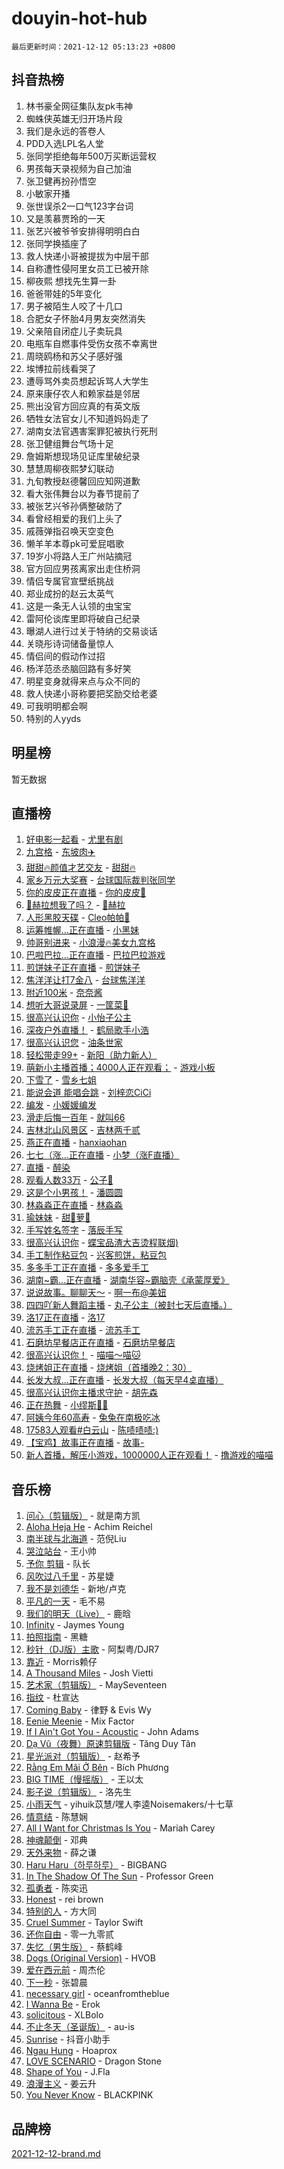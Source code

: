 # douyin-hot-hub

`最后更新时间：2021-12-12 05:13:23 +0800`

## 抖音热榜

1. 林书豪全网征集队友pk韦神
1. 蜘蛛侠英雄无归开场片段
1. 我们是永远的答卷人
1. PDD入选LPL名人堂
1. 张同学拒绝每年500万买断运营权
1. 男孩每天录视频为自己加油
1. 张卫健再扮孙悟空
1. 小敏家开播
1. 张世误杀2一口气123字台词
1. 又是羡慕贾玲的一天
1. 张艺兴被爷爷安排得明明白白
1. 张同学换插座了
1. 救人快递小哥被提拔为中层干部
1. 自称遭性侵阿里女员工已被开除
1. 柳夜熙 想找先生算一卦
1. 爸爸带娃的5年变化
1. 男子被陌生人咬了十几口
1. 合肥女子怀胎4月男友突然消失
1. 父亲陪自闭症儿子卖玩具
1. 电瓶车自燃事件受伤女孩不幸离世
1. 周晓鸥杨和苏父子感好强
1. 埃博拉前线看哭了
1. 遭辱骂外卖员想起诉骂人大学生
1. 原来康仔农人和赖家益是邻居
1. 熊出没官方回应真的有英文版
1. 牺牲女法官女儿不知道妈妈走了
1. 湖南女法官遇害案罪犯被执行死刑
1. 张卫健组舞台气场十足
1. 詹姆斯想现场见证库里破纪录
1. 慧慧周柳夜熙梦幻联动
1. 九旬教授赵德馨回应知网道歉
1. 看大张伟舞台以为春节提前了
1. 被张艺兴爷孙俩整破防了
1. 看曾经相爱的我们上头了
1. 戚薇弹指召唤天空变色
1. 懒羊羊本尊pk可爱屁唱歌
1. 19岁小将路人王广州站摘冠
1. 官方回应男孩离家出走住桥洞
1. 情侣专属官宣壁纸挑战
1. 郑业成扮的赵云太英气
1. 这是一条无人认领的虫宝宝
1. 雷阿伦谈库里即将破自己纪录
1. 曝湖人进行过关于特纳的交易谈话
1. 关晓彤诗词储备量惊人
1. 情侣间的假动作过招
1. 杨洋范丞丞脑回路有多好笑
1. 明星变身就得来点与众不同的
1. 救人快递小哥称要把奖励交给老婆
1. 可我明明都会啊
1. 特别的人yyds

## 明星榜

暂无数据

## 直播榜

1. [好电影一起看](https://webcast.amemv.com/webcast/reflow/7040546857361181454) - [尤里有剧](https://www.iesdouyin.com/share/user/3087051209850527?sec_uid=MS4wLjABAAAAkgkiWGB1QUT7XKhHTCBVjXzvbZT9YwoNbywUxYYQzcVzmk2lGEAQ-VBXPMjOY4dx)
1. [九宫格](https://webcast.amemv.com/webcast/reflow/7040514154028878623) - [东坡肉✈️](https://www.iesdouyin.com/share/user/4160198571989278?sec_uid=MS4wLjABAAAANmE8U-T1xYRABRSTRprlSkz0toyrNO3xhKH4uNlH871WzdWdQXbO_pZgOtB1X3Kl)
1. [甜甜🔥颜值才艺交友](https://webcast.amemv.com/webcast/reflow/7040553279599758094) - [甜甜🔥](https://www.iesdouyin.com/share/user/66968039353?sec_uid=MS4wLjABAAAAu6RmgKbhoKC29S-bWkcYz5ayDkyhGqhh7tycUJTHP9s)
1. [家乡万元大奖赛](https://webcast.amemv.com/webcast/reflow/7040474473243282183) - [台球国际裁判张同学](https://www.iesdouyin.com/share/user/72680409521?sec_uid=MS4wLjABAAAA2wLZ-2fuv8fXMUWBOANt22WhxZlJ_t2wyFXHKi6D67g)
1. [你的皮皮正在直播](https://webcast.amemv.com/webcast/reflow/7040508648405076775) - [你的皮皮🐰](https://www.iesdouyin.com/share/user/2277789309090599?sec_uid=MS4wLjABAAAAFoNuZYFrcjof66pYKoZJGyyj6kPulIDk5NB00j47ZH1xp0ghXlGTExNagf_L0s2x)
1. [💃赫拉想我了吗？](https://webcast.amemv.com/webcast/reflow/7040535111896501004) - [💃赫拉](https://www.iesdouyin.com/share/user/58756955540?sec_uid=MS4wLjABAAAAR7eWlKiZyp8sVpSrjRcwaIAj92t7rpz2ZcDmIRFDQU4)
1. [人形黑胶天碟](https://webcast.amemv.com/webcast/reflow/7040499597575277353) - [Cleo帕帕🦩](https://www.iesdouyin.com/share/user/35661387675520?sec_uid=MS4wLjABAAAAfaT4bLzqGzToJEOtFA49e2sMcMzxdrXFXwj3vwF1kjM)
1. [运筹帷幄...正在直播](https://webcast.amemv.com/webcast/reflow/7040529962814032670) - [小黑妹](https://www.iesdouyin.com/share/user/74832345027?sec_uid=MS4wLjABAAAAu0RMtjfcKujHAN80vqJ0Yo-vUZXNUffbNYY4GOzscLI)
1. [帅哥别进来](https://webcast.amemv.com/webcast/reflow/7040548242832116514) - [小浪漫🔥美女九宫格](https://www.iesdouyin.com/share/user/82118023517?sec_uid=MS4wLjABAAAAlFtucEtO8jHm4k_tkZ-R9cExwbUX9F6ATvFXGm4hk3o)
1. [巴啦巴拉...正在直播](https://webcast.amemv.com/webcast/reflow/7037986138145000228) - [巴拉巴拉游戏](https://www.iesdouyin.com/share/user/2933131207250763?sec_uid=MS4wLjABAAAAZBUmi_KekVwcdHDC6qGqB-T8hSYDQrcgPBFkHuKrruBiARwTic4Zxdc5TK6l9aSL)
1. [煎饼妹子正在直播](https://webcast.amemv.com/webcast/reflow/7040510832228207392) - [煎饼妹子](https://www.iesdouyin.com/share/user/67778089955?sec_uid=MS4wLjABAAAAsTQ5uzgSgi5gRsxdsKsm6u2sVe7TUhoXBih4_-YLwLE)
1. [焦洋洋让打7金八](https://webcast.amemv.com/webcast/reflow/7040483484950858527) - [台球焦洋洋](https://www.iesdouyin.com/share/user/110007785593?sec_uid=MS4wLjABAAAAgOTSjXXuMbchfb-8SSUOhkAWJ0SaTaa_mprvtt2npYY)
1. [附近100米](https://webcast.amemv.com/webcast/reflow/7040552351677385484) - [奈奈酱](https://www.iesdouyin.com/share/user/1187907728587539?sec_uid=MS4wLjABAAAAPY6pzeXGV2FtWTCBMTObEL7QgVERnFiokTsBBPsAwXenJS5ahdQyXmWOUrYfkPdF)
1. [想听大哥说录屏](https://webcast.amemv.com/webcast/reflow/7040503944610663168) - [一筐菜🥬](https://www.iesdouyin.com/share/user/10336060076?sec_uid=MS4wLjABAAAAlVRlJXMhsfqt6i0MHWD0hj6p3esTuV_pEumTfTUaHDo)
1. [很高兴认识你](https://webcast.amemv.com/webcast/reflow/7040404056367467272) - [小怡子公主](https://www.iesdouyin.com/share/user/2692024151316540?sec_uid=MS4wLjABAAAAYuX0YRNMwzDIpoG_asKOGsNGA2K9HDLAiLJIT_fWNv_9L-YtFLgNeTsqzbXuxn9u)
1. [深夜户外直播！](https://webcast.amemv.com/webcast/reflow/7040524623250836262) - [鹤局歌手小浩](https://www.iesdouyin.com/share/user/63729948308?sec_uid=MS4wLjABAAAAxCTLlT4oLLas3VY0vmPqnTuUdmYWO_6M0Jf-DZSWhC4)
1. [很高兴认识您](https://webcast.amemv.com/webcast/reflow/7040547287273098014) - [油条世家](https://www.iesdouyin.com/share/user/24304341408?sec_uid=MS4wLjABAAAAqWzNSjX73iGTecxTXtwlVHet4Pw-6gAUaADa7iNhM60)
1. [轻松带走99+](https://webcast.amemv.com/webcast/reflow/7040487762297948936) - [新阳（助力新人）](https://www.iesdouyin.com/share/user/109754855834?sec_uid=MS4wLjABAAAAYeqJ_jaJHgrWRzfMwB0MgvC7ytNABrPWGhxoRuAnWf0)
1. [萌新小主播首播；4000人正在观看；](https://webcast.amemv.com/webcast/reflow/7039139808681151240) - [游戏小板](https://www.iesdouyin.com/share/user/107657909754?sec_uid=MS4wLjABAAAAa3KyzdcLZ50C8dw8qLqbp63AoTHxDfeSzQbPXBOLwJM)
1. [下雪了](https://webcast.amemv.com/webcast/reflow/7040539264962038563) - [雪乡七姐](https://www.iesdouyin.com/share/user/87542334836?sec_uid=MS4wLjABAAAADyqLtcbJXQKp0EZiKWct8pTv1eRPiVG9Xf1ymZRSU38)
1. [能说会道 能唱会跳](https://webcast.amemv.com/webcast/reflow/7040536369357228830) - [刘梓恋CiCi](https://www.iesdouyin.com/share/user/3016701842044016?sec_uid=MS4wLjABAAAAJvMJVVO74784H79mVghnbtijiwNxbNPxEeKg1_7inStnBQmPq5n0SOLOCjsjEb_o)
1. [编发](https://webcast.amemv.com/webcast/reflow/7040548583258475277) - [小媛媛编发](https://www.iesdouyin.com/share/user/932830080673448?sec_uid=MS4wLjABAAAATj5y5muGuXqn3BaVivYKW68F0yKZas0ozJFZbZcMeMQ)
1. [滑走后悔一百年](https://webcast.amemv.com/webcast/reflow/7040551008887393065) - [就叫66](https://www.iesdouyin.com/share/user/3307766730203967?sec_uid=MS4wLjABAAAABXpZGJ5M937_8PT__zeKlCNq3C0AZn2AnztVOx81gciMPj_hTlkaHlcwpIR7nwYh)
1. [吉林北山风景区](https://webcast.amemv.com/webcast/reflow/7040546959534394151) - [吉林两千贰](https://www.iesdouyin.com/share/user/4124973868265934?sec_uid=MS4wLjABAAAA09BUCrlGnNM0tCvwUzXf1gJHJzM88wnf2CG81VARbP3iqufre3ZhwsuCnXymOUvM)
1. [燕正在直播](https://webcast.amemv.com/webcast/reflow/7040550410578758431) - [hanxiaohan](https://www.iesdouyin.com/share/user/2577683469840077?sec_uid=MS4wLjABAAAAOMujUvynSZWbtiWWrgGTuKglsITQdbKS9TZQwoWYn1R7TkXzTLa_puGTSM8h5iYN)
1. [七七（涨...正在直播](https://webcast.amemv.com/webcast/reflow/7040534381642976034) - [小梦（涨F直播）](https://www.iesdouyin.com/share/user/60364520727?sec_uid=MS4wLjABAAAAusPm1uYjZcMv0jc0UiDmbT84Fh02lDyfWVCjfpSNiVc)
1. [直播](https://webcast.amemv.com/webcast/reflow/7040552019744049927) - [醉染](https://www.iesdouyin.com/share/user/4195336252294403?sec_uid=MS4wLjABAAAA4Igi0T8rh1Qwa74ESL-9eO7o9bPx6lS0L4nc0E53_g-WE1g6uGtR97J6snUHhdDz)
1. [观看人数33万](https://webcast.amemv.com/webcast/reflow/7040413398458616614) - [公子🐼](https://www.iesdouyin.com/share/user/2031545089530407?sec_uid=MS4wLjABAAAAuWGwnWb5L6e53HD03fVcQy3LY79ra1zGDfC_x8v5KBdJEmbPJHgSJB8g22mPztXg)
1. [这是个小男孩！](https://webcast.amemv.com/webcast/reflow/7040461172570721035) - [潘圆圆](https://www.iesdouyin.com/share/user/4160968516708979?sec_uid=MS4wLjABAAAAVXJRDZQo4Z_oJuP41oj9kBn3Wbtlm_G_X_k3Rh3AGWRUmxBl3LriZYcOftHPppDd)
1. [林淼淼正在直播](https://webcast.amemv.com/webcast/reflow/7040527428384508707) - [林淼淼](https://www.iesdouyin.com/share/user/60641587968?sec_uid=MS4wLjABAAAAyiOR2rJNrhgDMUwnt8HopxAfcKDJMeBWsfRdb6Bpwj4)
1. [瑜妹妹](https://webcast.amemv.com/webcast/reflow/7040516026643024681) - [甜🐰萝🥕](https://www.iesdouyin.com/share/user/61302880485?sec_uid=MS4wLjABAAAAdiZL0YWUfmwyyxvhWBahpuwDTLJ6z9piEz1xvsIpDow)
1. [手写姓名签字](https://webcast.amemv.com/webcast/reflow/7040550285798148901) - [落辰手写](https://www.iesdouyin.com/share/user/4362498657495324?sec_uid=MS4wLjABAAAAKMLdVUkRCjcP-LiMCx1kF6ONaj-EoppiHRZKRl8BVlwlVM86aPdJaN7GXtEeznmq)
1. [很高兴认识你](https://webcast.amemv.com/webcast/reflow/7040546039165733639) - [蝶宝品渣大吉烫程联烟)](https://www.iesdouyin.com/share/user/747292658248909?sec_uid=MS4wLjABAAAA9RdlE-wqjyiXgmgHV2yl_d60vdp7O3GfhX0mE7WIHSY)
1. [手工制作粘豆包](https://webcast.amemv.com/webcast/reflow/7040499194439715618) - [兴客煎饼，粘豆包](https://www.iesdouyin.com/share/user/104532036826?sec_uid=MS4wLjABAAAA-SHd0jRO4YxRqSHwa6FTpmSdFZ9ed6u6j1CkFTz0FqA)
1. [多多手工正在直播](https://webcast.amemv.com/webcast/reflow/7040516295506316073) - [多多爱手工](https://www.iesdouyin.com/share/user/3492489786308168?sec_uid=MS4wLjABAAAAA1gfvWekrV_iTRUYIl4ksBx93oJiqGWfcf1vz609zQOJM1N2oKmYGP7YpKGMBu9V)
1. [湖南~霸...正在直播](https://webcast.amemv.com/webcast/reflow/7040520406079490855) - [湖南华容~霸脑壳《承蒙厚爱》](https://www.iesdouyin.com/share/user/70947536911?sec_uid=MS4wLjABAAAAEWUakurrk7chrAZDdrve5UiuLovB40ytKwEzbY2r12g)
1. [说说故事。聊聊天～](https://webcast.amemv.com/webcast/reflow/7040542098705206024) - [啊一布@美妞](https://www.iesdouyin.com/share/user/2885597227649439?sec_uid=MS4wLjABAAAAyKI5KiUfyx8CDwOemTSp0jGltnGgbhJmROsdmVmktIMJ_cbbNiwi5EcVNo9m0Eh2)
1. [四四吖新人舞蹈主播](https://webcast.amemv.com/webcast/reflow/7040497131588815648) - [丸子公主（被封七天后直播。）](https://www.iesdouyin.com/share/user/1464199013736295?sec_uid=MS4wLjABAAAAXNwX0gmnw3-IfEBprKJz721lXGSCvzyYAOWiQszsUj7WDSMck08TSOGuqqr5kuLB)
1. [洛17正在直播](https://webcast.amemv.com/webcast/reflow/7040549971766020903) - [洛17](https://www.iesdouyin.com/share/user/71601637634?sec_uid=MS4wLjABAAAATEHpfyRgXZwGhmk8Kl6X3wpHZKpNQOu678Nhn7RD1SU)
1. [流苏手工正在直播](https://webcast.amemv.com/webcast/reflow/7040444192354831117) - [流苏手工](https://www.iesdouyin.com/share/user/72512948886?sec_uid=MS4wLjABAAAAS_KTneKsBot8DsCoDikB-ZGmKbF7qENNVqfKO12NPMY)
1. [石磨坊早餐店正在直播](https://webcast.amemv.com/webcast/reflow/7040536891480886031) - [石磨坊早餐店](https://www.iesdouyin.com/share/user/100027072067?sec_uid=MS4wLjABAAAA4HPQ-VHelMrubnTcDUpVwDm85R2nw5voFHEX2rnjAdI)
1. [很高兴认识你！](https://webcast.amemv.com/webcast/reflow/7040548490606431008) - [喵喵～喵🐱](https://www.iesdouyin.com/share/user/2234666943520429?sec_uid=MS4wLjABAAAA9XGhbueFReTNoRFZeHTyYti2b6rcpnagvkiA5-ZjtFGALA2G6bElq6DIorGSczfw)
1. [烧烤姐正在直播](https://webcast.amemv.com/webcast/reflow/7040528483675638558) - [烧烤姐（首播晚2：30）](https://www.iesdouyin.com/share/user/71143470020?sec_uid=MS4wLjABAAAA3V-XWOrlHFEQV8qQ-PVDt3wSb__1TjIOa6R0XpTl1YU)
1. [长发大叔...正在直播](https://webcast.amemv.com/webcast/reflow/7040534083725757219) - [长发大叔（每天早4奌直播）](https://www.iesdouyin.com/share/user/448239192255056?sec_uid=MS4wLjABAAAAL0FP5LJQeNRhaJ1huTyinh1IduvVxlvvixCRER-tUMM)
1. [很高兴认识你主播求守护](https://webcast.amemv.com/webcast/reflow/7040536985135516419) - [胡先森](https://www.iesdouyin.com/share/user/72017004024?sec_uid=MS4wLjABAAAAFijFGy-XMX5bgEMLUQB2KtJxSRqlJbLm2L6Wn4Krrjc)
1. [正在热舞](https://webcast.amemv.com/webcast/reflow/7040534743892445989) - [小缪斯💃🏻](https://www.iesdouyin.com/share/user/61210027891099?sec_uid=MS4wLjABAAAAO32QRvbDfVkPtDG02rrqfGax3Z6hRsfH1LADfa2_isY)
1. [阿姨今年60高寿](https://webcast.amemv.com/webcast/reflow/7040546185819507488) - [兔兔在南极吃冰](https://www.iesdouyin.com/share/user/2260252255595783?sec_uid=MS4wLjABAAAAKSqfY2la_aSdbh1Vf8CS8Qy9vQtv_-M3IfuRKE09LKHmJ55M00Knw2a67RM9fb72)
1. [17583人观看#白云山](https://webcast.amemv.com/webcast/reflow/7040503933059599142) - [陈啧啧啧:)](https://www.iesdouyin.com/share/user/1539774658904835?sec_uid=MS4wLjABAAAAGV7lhAFBIWDN4I6nI1kh96QHuhjepGJJGUN8H6LJvxEFX8eU14xpa3f1hoeFaWr5)
1. [【宝鸡】故事正在直播](https://webcast.amemv.com/webcast/reflow/7040541820899625768) - [故事-](https://www.iesdouyin.com/share/user/83426982624?sec_uid=MS4wLjABAAAAJKJjjHSFUSEvPcGy5JMUynb_36IMLWQflVZ2U-rd-S8)
1. [新人首播，解压小游戏，1000000人正在观看！](https://webcast.amemv.com/webcast/reflow/7039627039564991246) - [撸游戏的喵喵](https://www.iesdouyin.com/share/user/2682398927764557?sec_uid=MS4wLjABAAAAqMGnAWVpyM6PFScQ2TN0AlFOihT3G-UzaB_VsOtsnOITDtQzaElicg5-2BuggsiB)

## 音乐榜

1. [问心（剪辑版）](https://sf3-cdn-tos.douyinstatic.com/obj/tos-cn-ve-2774/2d8f35de85334f56ae2353f8daef63d2) - 就是南方凯
1. [Aloha Heja He](https://sf6-cdn-tos.douyinstatic.com/obj/tos-cn-ve-2774/59a06c12650341f8b6e82b97c7a20b90) - Achim Reichel
1. [南半球与北海道](https://sf6-cdn-tos.douyinstatic.com/obj/tos-cn-ve-2774/0d1a6b330cf84ad39b8cf600a2849fbc) - 范倪Liu
1. [哭泣站台]() - 王小帅
1. [予你 剪辑](https://sf6-cdn-tos.douyinstatic.com/obj/tos-cn-ve-2774/81338df63fc64aa5a879e0eca063afc8) - 队长
1. [风吹过八千里](https://sf6-cdn-tos.douyinstatic.com/obj/tos-cn-ve-2774/a1a6ff5c96de4f13890fedc3fd6d4c76) - 苏星婕
1. [我不是刘德华]() - 新地/卢克
1. [平凡的一天]() - 毛不易
1. [我们的明天（Live）](https://sf6-cdn-tos.douyinstatic.com/obj/tos-cn-ve-2774/50b758549f904df7a2963c5be52535af) - 鹿晗
1. [Infinity](https://sf3-cdn-tos.douyinstatic.com/obj/tos-cn-ve-2774/7861e9af59e04a7aa61cb096ab7a5652) - Jaymes Young
1. [拍照指南]() - 黑糖
1. [秒针（DJ版）主歌](https://sf6-cdn-tos.douyinstatic.com/obj/tos-cn-ve-2774/19fee1960e4a408c9039a80d27e58189) - 阿梨粤/DJR7
1. [靠近]() - Morris赖仔
1. [A Thousand Miles]() - Josh Vietti
1. [艺术家（剪辑版）](https://sf6-cdn-tos.douyinstatic.com/obj/tos-cn-ve-2774/afc2f416a1004398942e225bff8d44fb) - MaySeventeen
1. [指纹](https://sf6-cdn-tos.douyinstatic.com/obj/tos-cn-ve-2774/3b53eb1e5db241b6849e56104809dd2c) - 杜宣达
1. [Coming Baby](https://sf6-cdn-tos.douyinstatic.com/obj/tos-cn-ve-2774/f02fe2dbebf642a6ba6faa6c3b9853ad) - 律野 & Evis Wy
1. [Eenie Meenie](https://sf6-cdn-tos.douyinstatic.com/obj/tos-cn-ve-2774/41086f9587e44036823d9782d42be7e2) - Mix Factor
1. [If I Ain't Got You - Acoustic](https://sf6-cdn-tos.douyinstatic.com/obj/tos-cn-ve-2774/30b9229284e54f27b3d877b2e4a2f7f3) - John Adams
1. [Dạ Vũ（夜舞）原速剪辑版](https://sf3-cdn-tos.douyinstatic.com/obj/tos-cn-ve-2774/95dc029a0dfd4865bbe861993fb97adf) - Tăng Duy Tân
1. [星光派对（剪辑版）]() - 赵希予
1. [Rằng Em Mãi Ở Bên](https://sf3-cdn-tos.douyinstatic.com/obj/tos-cn-ve-2774/59a03192db1b4d9486f28a1b04e9abeb) - Bích Phương
1. [BIG TIME（慢摇版）]() - 王以太
1. [影子说（剪辑版）]() - 洛先生
1. [小雨天气]() - yihuik苡慧/嘿人李逵Noisemakers/十七草
1. [情意结](https://sf6-cdn-tos.douyinstatic.com/obj/tos-cn-ve-2774/642038f85e2944ab84ac01d460d13682) - 陈慧娴
1. [All I Want for Christmas Is You](https://sf6-cdn-tos.douyinstatic.com/obj/tos-cn-ve-2774/a6e8364f27b14b3a84dfe9cabbfcff0e) - Mariah Carey
1. [神魂颠倒](https://sf3-cdn-tos.douyinstatic.com/obj/tos-cn-ve-2774/35bf9a0f55b140cbad2ef9c9fd1c355a) - 邓典
1. [天外来物]() - 薛之谦
1. [Haru Haru（하루하루）](https://sf6-cdn-tos.douyinstatic.com/obj/tos-cn-ve-2774/940c04aa98154ee7bdbaaa2ad9f28aec) - BIGBANG
1. [In The Shadow Of The Sun]() - Professor Green
1. [孤勇者]() - 陈奕迅
1. [Honest](https://sf6-cdn-tos.douyinstatic.com/obj/tos-cn-ve-2774/1eb1b51d47e845aa8af3f97d0179a8e6) - rei brown
1. [特别的人]() - 方大同
1. [Cruel Summer](https://sf6-cdn-tos.douyinstatic.com/obj/tos-cn-ve-2774/b35ad770e6d4495abefaa493fa46b555) - Taylor Swift
1. [还你自由]() - 零一九零贰
1. [失忆（男生版）](https://sf3-cdn-tos.douyinstatic.com/obj/tos-cn-ve-2774/886488823e4d448e9cefef2df680d397) - 蔡鹤峰
1. [Dogs (Original Version)](https://sf6-cdn-tos.douyinstatic.com/obj/tos-cn-ve-2774/d3679b1ec20f48cb8b38eb5445299b38) - HVOB
1. [爱在西元前]() - 周杰伦
1. [下一秒](https://sf6-cdn-tos.douyinstatic.com/obj/tos-cn-ve-2774/16eedda97153423db2501ff6373be86a) - 张碧晨
1. [necessary girl](https://sf6-cdn-tos.douyinstatic.com/obj/tos-cn-ve-2774/357e1cc9d4564b0db7f589d498e98d2d) - oceanfromtheblue
1. [I Wanna Be](https://sf3-cdn-tos.douyinstatic.com/obj/tos-cn-ve-2774/8ddf406dac164d6798847f32de9e52e9) - Erok
1. [solicitous]() - XLBolo
1. [不止冬天（圣诞版）]() - au-is
1. [Sunrise](https://sf3-cdn-tos.douyinstatic.com/obj/tos-cn-ve-2774/bb0b72d46f474ff090de9a6bbf33b8bf) - 抖音小助手
1. [Ngau Hung](https://sf6-cdn-tos.douyinstatic.com/obj/tos-cn-ve-2774/fe5b05b2ffb64697a7fa68eaa202c953) - Hoaprox
1. [LOVE SCENARIO](https://sf3-cdn-tos.douyinstatic.com/obj/tos-cn-ve-2774/25822197988c41c3b476d82741550f52) - Dragon Stone
1. [Shape of You](https://sf6-cdn-tos.douyinstatic.com/obj/tos-cn-ve-2774/af2950a1d5e34ad18f7c2cb23bc46e19) - J.Fla
1. [浪漫主义]() - 姜云升
1. [You Never Know](https://sf3-cdn-tos.douyinstatic.com/obj/tos-cn-ve-2774/93ea07db32c04cdb818583f2df1e50bd) - BLACKPINK

## 品牌榜

[2021-12-12-brand.md](2021-12-12-brand.md)
